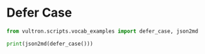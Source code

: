 # Defer Case

```python exec="true" idprefix=""
from vultron.scripts.vocab_examples import defer_case, json2md

print(json2md(defer_case()))
```
